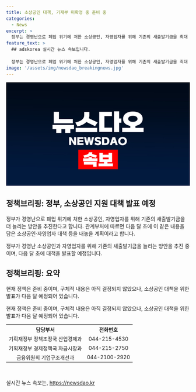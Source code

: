 ```yaml
---
title: 소상공인 대책, 기재부 미확정 중 준비 중
categories:
  - News
excerpt: >
  정부는 경영난으로 폐업 위기에 처한 소상공인, 자영업자를 위해 기존의 새출발기금을 최대 10조 원까지 더 늘리는 방안을 추진한다. 다음 달 초에 관련 대책을 발표할 예정이며, 기재부는 부처들이 구체적인 내용을 아직 결정하지 않았다고 밝혔다. (출처: 정책브리핑 www.korea.kr)
feature_text: >
  ## adskorea 실시간 뉴스 속보입니다.

  정부는 경영난으로 폐업 위기에 처한 소상공인, 자영업자를 위해 기존의 새출발기금을 최대 10조 원까지 더 늘리는 방안을 추진한다. 다음 달 초에 관련 대책을 발표할 예정이며, 기재부는 부처들이 구체적인 내용을 아직 결정하지 않았다고 밝혔다. (출처: 정책브리핑 www.korea.kr)
image: '/assets/img/newsdao_breakingnews.jpg'
---
```


<p><img src="/assets/img/newsdao_breakingnews.jpg" alt="adskorea 속보" /></p>

<h2 data-ke-size="size26">정책브리핑: 정부, 소상공인 지원 대책 발표 예정</h2>

<p>정부가 경영난으로 폐업 위기에 처한 소상공인, 자영업자를 위해 기존의 새출발기금을 더 늘리는 방안을 추진한다고 합니다. 관계부처에 따르면 다음 달 초에 이 같은 내용을 담은 소상공인·자영업자 대책 등을 내놓을 계획이라고 합니다.</p>

<p data-ke-size="size16">정부가 경영난 소상공인과 자영업자를 위해 기존의 새출발기금을 늘리는 방안을 추진 중이며, 다음 달 초에 대책을 발표할 예정입니다.</p>

<h2 data-ke-size="size26">정책브리핑: 요약</h2>

<p>현재 정책은 준비 중이며, 구체적 내용은 아직 결정되지 않았으나, 소상공인 대책을 위한 발표가 다음 달 예정되어 있습니다.</p>

<p data-ke-size="size16">현재 정책은 준비 중이며, 구체적 내용은 아직 결정되지 않았으나, 소상공인 대책을 위한 발표가 다음 달 예정되어 있습니다.</p>

<table>
    <tr>
        <th>담당부서</th>
        <th>전화번호</th>
    </tr>
    <tr>
        <td style="text-align: center;">기획재정부 정책조정국 산업경제과</td>
        <td style="text-align: center;">044-215-4530</td>
    </tr>
    <tr>
        <td style="text-align: center;">기획재정부 경제정책국 자금시장과</td>
        <td style="text-align: center;">044-215-2750</td>
    </tr>
    <tr>
        <td style="text-align: center;">금융위원회 기업구조개선과</td>
        <td style="text-align: center;">044-2100-2920</td>
    </tr>
</table>

<p data-ke-size="size16">&nbsp;</p>
실시간 뉴스 속보는, <a href="https://newsdao.kr" rel="dofollow">https://newsdao.kr</a>


